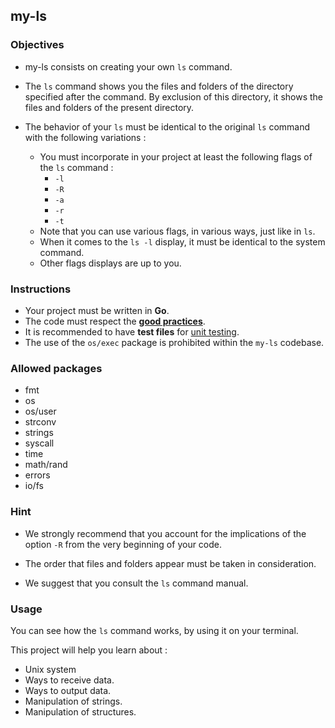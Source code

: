 ## my-ls

### Objectives

- my-ls consists on creating your own `ls` command.

- The `ls` command shows you the files and folders of the directory specified after the command. By exclusion of this directory, it shows the files and folders of the present directory.

- The behavior of your `ls` must be identical to the original `ls` command with the following variations :
  - You must incorporate in your project at least the following flags of the `ls` command :
    - `-l`
    - `-R`
    - `-a`
    - `-r`
    - `-t`
  - Note that you can use various flags, in various ways, just like in `ls`.
  - When it comes to the `ls -l` display, it must be identical to the system command.
  - Other flags displays are up to you.

### Instructions

- Your project must be written in **Go**.
- The code must respect the [**good practices**](../good-practices/README.md).
- It is recommended to have **test files** for [unit testing](https://go.dev/doc/tutorial/add-a-test).
- The use of the `os/exec` package is prohibited within the `my-ls` codebase.

### Allowed packages

- fmt
- os
- os/user
- strconv
- strings
- syscall
- time
- math/rand
- errors
- io/fs

### Hint

- We strongly recommend that you account for the implications of the option `-R` from the very beginning of your code.

- The order that files and folders appear must be taken in consideration.

- We suggest that you consult the `ls` command manual.

### Usage

You can see how the `ls` command works, by using it on your terminal.

This project will help you learn about :

- Unix system
- Ways to receive data.
- Ways to output data.
- Manipulation of strings.
- Manipulation of structures.
